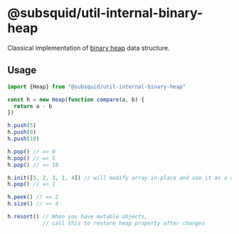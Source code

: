 # @subsquid/util-internal-binary-heap

Classical implementation of [binary heap](https://en.wikipedia.org/wiki/Binary_heap) data structure.

## Usage

```typescript
import {Heap} from "@subsquid/util-internal-binary-heap"

const h = new Heap(function compare(a, b) {
  return a - b
})

h.push(5)
h.push(0)
h.push(10)

h.pop() // => 0
h.pop() // => 5
h.pop() // => 10

h.init([5, 2, 3, 1, 4]) // will modify array in-place and use it as a storage
h.pop() // => 1

h.peek() // => 2
h.size() // => 4

h.resort() // When you have mutable objects,
           // call this to restore heap property after changes
```

